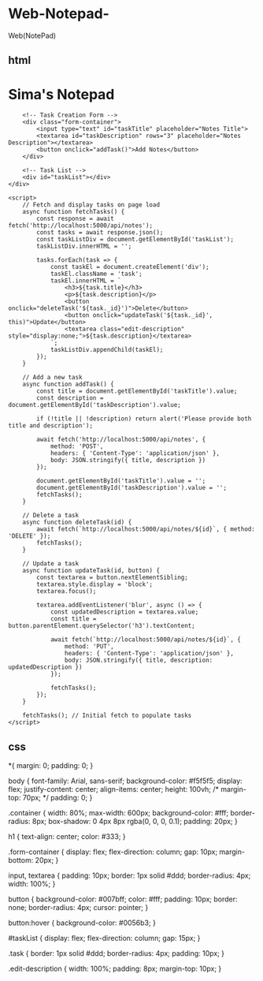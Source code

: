 # Web-Notepad-
Web(NotePad)


html
----------
<!DOCTYPE html>
<html lang="en">
<head>
    <meta charset="UTF-8">
    <title>Notepad</title>
    <link rel="stylesheet" href="./styles.css">
</head>
<body>
    <div class="container">
        <h1>Sima's Notepad</h1>
        
        <!-- Task Creation Form -->
        <div class="form-container">
            <input type="text" id="taskTitle" placeholder="Notes Title">
            <textarea id="taskDescription" rows="3" placeholder="Notes Description"></textarea>
            <button onclick="addTask()">Add Notes</button>
        </div>
        
        <!-- Task List -->
        <div id="taskList"></div>
    </div>

    <script>
        // Fetch and display tasks on page load
        async function fetchTasks() {
            const response = await fetch('http://localhost:5000/api/notes');
            const tasks = await response.json();
            const taskListDiv = document.getElementById('taskList');
            taskListDiv.innerHTML = '';

            tasks.forEach(task => {
                const taskEl = document.createElement('div');
                taskEl.className = 'task';
                taskEl.innerHTML = `
                    <h3>${task.title}</h3>
                    <p>${task.description}</p>
                    <button onclick="deleteTask('${task._id}')">Delete</button>
                    <button onclick="updateTask('${task._id}', this)">Update</button>
                    <textarea class="edit-description" style="display:none;">${task.description}</textarea>
                `;
                taskListDiv.appendChild(taskEl);
            });
        }

        // Add a new task
        async function addTask() {
            const title = document.getElementById('taskTitle').value;
            const description = document.getElementById('taskDescription').value;
            
            if (!title || !description) return alert('Please provide both title and description');
            
            await fetch('http://localhost:5000/api/notes', {
                method: 'POST',
                headers: { 'Content-Type': 'application/json' },
                body: JSON.stringify({ title, description })
            });
            
            document.getElementById('taskTitle').value = '';
            document.getElementById('taskDescription').value = '';
            fetchTasks();
        }

        // Delete a task
        async function deleteTask(id) {
            await fetch(`http://localhost:5000/api/notes/${id}`, { method: 'DELETE' });
            fetchTasks();
        }

        // Update a task
        async function updateTask(id, button) {
            const textarea = button.nextElementSibling;
            textarea.style.display = 'block';
            textarea.focus();

            textarea.addEventListener('blur', async () => {
                const updatedDescription = textarea.value;
                const title = button.parentElement.querySelector('h3').textContent;
                
                await fetch(`http://localhost:5000/api/notes/${id}`, {
                    method: 'PUT',
                    headers: { 'Content-Type': 'application/json' },
                    body: JSON.stringify({ title, description: updatedDescription })
                });
                
                fetchTasks();
            });
        }

        fetchTasks(); // Initial fetch to populate tasks
    </script>
</body>
</html>



css
----------

*{
    margin: 0;
    padding: 0;
}

body {
    font-family: Arial, sans-serif;
    background-color: #f5f5f5;
    display: flex;
    justify-content: center;
    align-items: center;
    height: 100vh;
    /* margin-top: 70px; */
    padding: 0;
}


.container {
    width: 80%;
    max-width: 600px;
    background-color: #fff;
    border-radius: 8px;
    box-shadow: 0 4px 8px rgba(0, 0, 0, 0.1);
    padding: 20px;
}

h1 {
    text-align: center;
    color: #333;
}

.form-container {
    display: flex;
    flex-direction: column;
    gap: 10px;
    margin-bottom: 20px;
}

input, textarea {
    padding: 10px;
    border: 1px solid #ddd;
    border-radius: 4px;
    width: 100%;
}

button {
    background-color: #007bff;
    color: #fff;
    padding: 10px;
    border: none;
    border-radius: 4px;
    cursor: pointer;
}

button:hover {
    background-color: #0056b3;
}

#taskList {
    display: flex;
    flex-direction: column;
    gap: 15px;
}

.task {
    border: 1px solid #ddd;
    border-radius: 4px;
    padding: 10px;
}

.edit-description {
    width: 100%;
    padding: 8px;
    margin-top: 10px;
}
